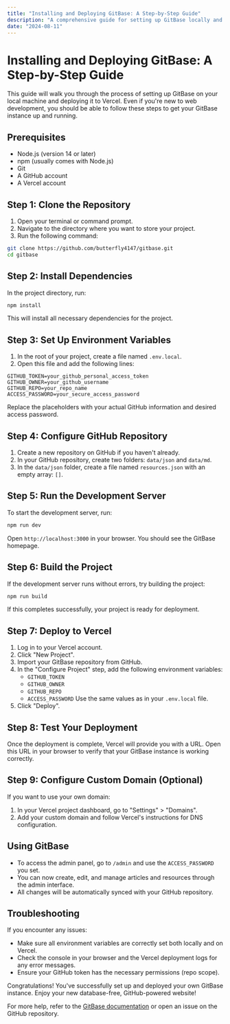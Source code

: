 ```yaml
---
title: "Installing and Deploying GitBase: A Step-by-Step Guide"
description: "A comprehensive guide for setting up GitBase locally and deploying it to Vercel, suitable for beginners."
date: "2024-08-11"
---
```


# Installing and Deploying GitBase: A Step-by-Step Guide

This guide will walk you through the process of setting up GitBase on your local machine and deploying it to Vercel. Even if you're new to web development, you should be able to follow these steps to get your GitBase instance up and running.

## Prerequisites

- Node.js (version 14 or later)
- npm (usually comes with Node.js)
- Git
- A GitHub account
- A Vercel account

## Step 1: Clone the Repository

1. Open your terminal or command prompt.
2. Navigate to the directory where you want to store your project.
3. Run the following command:

```bash
git clone https://github.com/butterfly4147/gitbase.git
cd gitbase
```

## Step 2: Install Dependencies

In the project directory, run:

```bash
npm install
```

This will install all necessary dependencies for the project.

## Step 3: Set Up Environment Variables

1. In the root of your project, create a file named `.env.local`.
2. Open this file and add the following lines:

```
GITHUB_TOKEN=your_github_personal_access_token
GITHUB_OWNER=your_github_username
GITHUB_REPO=your_repo_name
ACCESS_PASSWORD=your_secure_access_password
```

Replace the placeholders with your actual GitHub information and desired access password.

## Step 4: Configure GitHub Repository

1. Create a new repository on GitHub if you haven't already.
2. In your GitHub repository, create two folders: `data/json` and `data/md`.
3. In the `data/json` folder, create a file named `resources.json` with an empty array: `[]`.

## Step 5: Run the Development Server

To start the development server, run:

```bash
npm run dev
```

Open `http://localhost:3000` in your browser. You should see the GitBase homepage.

## Step 6: Build the Project

If the development server runs without errors, try building the project:

```bash
npm run build
```

If this completes successfully, your project is ready for deployment.

## Step 7: Deploy to Vercel

1. Log in to your Vercel account.
2. Click "New Project".
3. Import your GitBase repository from GitHub.
4. In the "Configure Project" step, add the following environment variables:
   - `GITHUB_TOKEN`
   - `GITHUB_OWNER`
   - `GITHUB_REPO`
   - `ACCESS_PASSWORD`
   Use the same values as in your `.env.local` file.
5. Click "Deploy".

## Step 8: Test Your Deployment

Once the deployment is complete, Vercel will provide you with a URL. Open this URL in your browser to verify that your GitBase instance is working correctly.

## Step 9: Configure Custom Domain (Optional)

If you want to use your own domain:

1. In your Vercel project dashboard, go to "Settings" > "Domains".
2. Add your custom domain and follow Vercel's instructions for DNS configuration.

## Using GitBase

- To access the admin panel, go to `/admin` and use the `ACCESS_PASSWORD` you set.
- You can now create, edit, and manage articles and resources through the admin interface.
- All changes will be automatically synced with your GitHub repository.

## Troubleshooting

If you encounter any issues:
- Make sure all environment variables are correctly set both locally and on Vercel.
- Check the console in your browser and the Vercel deployment logs for any error messages.
- Ensure your GitHub token has the necessary permissions (repo scope).

Congratulations! You've successfully set up and deployed your own GitBase instance. Enjoy your new database-free, GitHub-powered website!

For more help, refer to the [GitBase documentation](https://github.com/butterfly4147/gitbase) or open an issue on the GitHub repository.